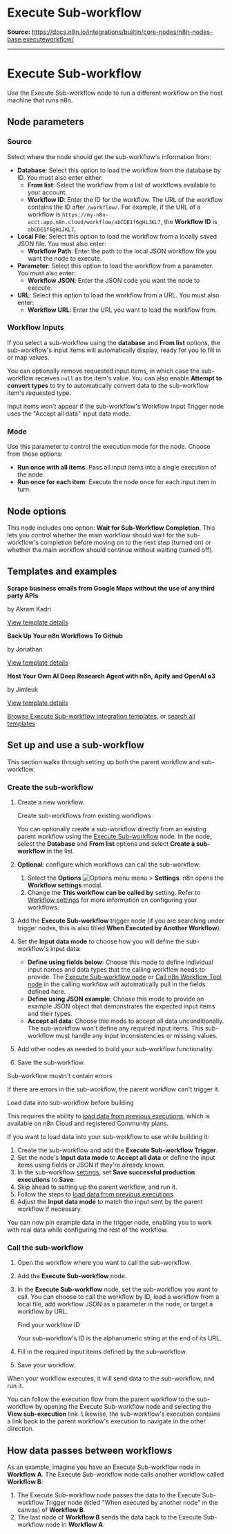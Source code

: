 # Execute Sub-workflow

**Source:** https://docs.n8n.io/integrations/builtin/core-nodes/n8n-nodes-base.executeworkflow/

---

# Execute Sub-workflow

Use the Execute Sub-workflow node to run a different workflow on the host machine that runs n8n.

## Node parameters

### Source

Select where the node should get the sub-workflow's information from:

- **Database**: Select this option to load the workflow from the database by ID. You must also enter either:
  - **From list**: Select the workflow from a list of workflows available to your account.
  - **Workflow ID**: Enter the ID for the workflow. The URL of the workflow contains the ID after `/workflow/`. For example, if the URL of a workflow is `https://my-n8n-acct.app.n8n.cloud/workflow/abCDE1f6gHiJKL7`, the **Workflow ID** is `abCDE1f6gHiJKL7`.
- **Local File**: Select this option to load the workflow from a locally saved JSON file. You must also enter:
  - **Workflow Path**: Enter the path to the local JSON workflow file you want the node to execute.
- **Parameter**: Select this option to load the workflow from a parameter. You must also enter:
  - **Workflow JSON**: Enter the JSON code you want the node to execute.
- **URL**: Select this option to load the workflow from a URL. You must also enter:
  - **Workflow URL**: Enter the URL you want to load the workflow from.

### Workflow Inputs

If you select a sub-workflow using the **database** and **From list** options, the sub-workflow's input items will automatically display, ready for you to fill in or map values.

You can optionally remove requested input items, in which case the sub-workflow receives `null` as the item's value. You can also enable **Attempt to convert types** to try to automatically convert data to the sub-workflow item's requested type.

Input items won't appear if the sub-workflow's Workflow Input Trigger node uses the "Accept all data" input data mode.

### Mode

Use this parameter to control the execution mode for the node. Choose from these options:

- **Run once with all items**: Pass all input items into a single execution of the node.
- **Run once for each item**: Execute the node once for each input item in turn.

## Node options

This node includes one option: **Wait for Sub-Workflow Completion**. This lets you control whether the main workflow should wait for the sub-workflow's completion before moving on to the next step (turned on) or whether the main workflow should continue without waiting (turned off).

## Templates and examples

**Scrape business emails from Google Maps without the use of any third party APIs**

by Akram Kadri

[View template details](https://n8n.io/workflows/2567-scrape-business-emails-from-google-maps-without-the-use-of-any-third-party-apis/)

**Back Up Your n8n Workflows To Github**

by Jonathan

[View template details](https://n8n.io/workflows/1534-back-up-your-n8n-workflows-to-github/)

**Host Your Own AI Deep Research Agent with n8n, Apify and OpenAI o3**

by Jimleuk

[View template details](https://n8n.io/workflows/2878-host-your-own-ai-deep-research-agent-with-n8n-apify-and-openai-o3/)

[Browse Execute Sub-workflow integration templates](https://n8n.io/integrations/execute-workflow/), or [search all templates](https://n8n.io/workflows/)

## Set up and use a sub-workflow

This section walks through setting up both the parent workflow and sub-workflow.

### Create the sub-workflow

1. Create a new workflow.

   Create sub-workflows from existing workflows

   You can optionally create a sub-workflow directly from an existing parent workflow using the [Execute Sub-workflow](./) node. In the node, select the **Database** and **From list** options and select **Create a sub-workflow** in the list.
2. **Optional**: configure which workflows can call the sub-workflow:

   1. Select the **Options** ![Options menu](../../../../_images/common-icons/three-dot-options-menu.png) menu > **Settings**. n8n opens the **Workflow settings** modal.
   2. Change the **This workflow can be called by** setting. Refer to [Workflow settings](../../../../workflows/settings/) for more information on configuring your workflows.
3. Add the **Execute Sub-workflow** trigger node (if you are searching under trigger nodes, this is also titled **When Executed by Another Workflow**).
4. Set the **Input data mode** to choose how you will define the sub-workflow's input data:
   - **Define using fields below**: Choose this mode to define individual input names and data types that the calling workflow needs to provide. The [Execute Sub-workflow node](./) or [Call n8n Workflow Tool node](../../cluster-nodes/sub-nodes/n8n-nodes-langchain.toolworkflow/) in the calling workflow will automatically pull in the fields defined here.
   - **Define using JSON example**: Choose this mode to provide an example JSON object that demonstrates the expected input items and their types.
   - **Accept all data**: Choose this mode to accept all data unconditionally. The sub-workflow won't define any required input items. This sub-workflow must handle any input inconsistencies or missing values.
5. Add other nodes as needed to build your sub-workflow functionality.
6. Save the sub-workflow.

Sub-workflow mustn't contain errors

If there are errors in the sub-workflow, the parent workflow can't trigger it.

Load data into sub-workflow before building

This requires the ability to [load data from previous executions](../../../../workflows/executions/debug/), which is available on n8n Cloud and registered Community plans.

If you want to load data into your sub-workflow to use while building it:

1. Create the sub-workflow and add the **Execute Sub-workflow Trigger**.
2. Set the node's **Input data mode** to **Accept all data** or define the input items using fields or JSON if they're already known.
3. In the sub-workflow [settings](../../../../workflows/settings/), set **Save successful production executions** to **Save**.
4. Skip ahead to setting up the parent workflow, and run it.
5. Follow the steps to [load data from previous executions](../../../../workflows/executions/debug/).
6. Adjust the **Input data mode** to match the input sent by the parent workflow if necessary.

You can now pin example data in the trigger node, enabling you to work with real data while configuring the rest of the workflow.

### Call the sub-workflow

1. Open the workflow where you want to call the sub-workflow.
2. Add the **Execute Sub-workflow** node.
3. In the **Execute Sub-workflow** node, set the sub-workflow you want to call. You can choose to call the workflow by ID, load a workflow from a local file, add workflow JSON as a parameter in the node, or target a workflow by URL.

   Find your workflow ID

   Your sub-workflow's ID is the alphanumeric string at the end of its URL.
4. Fill in the required input items defined by the sub-workflow.
5. Save your workflow.

When your workflow executes, it will send data to the sub-workflow, and run it.

You can follow the execution flow from the parent workflow to the sub-workflow by opening the Execute Sub-workflow node and selecting the **View sub-execution** link. Likewise, the sub-workflow's execution contains a link back to the parent workflow's execution to navigate in the other direction.

## How data passes between workflows

As an example, imagine you have an Execute Sub-workflow node in **Workflow A**. The Execute Sub-workflow node calls another workflow called **Workflow B**:

1. The Execute Sub-workflow node passes the data to the Execute Sub-workflow Trigger node (titled "When executed by another node" in the canvas) of **Workflow B**.
2. The last node of **Workflow B** sends the data back to the Execute Sub-workflow node in **Workflow A**.
